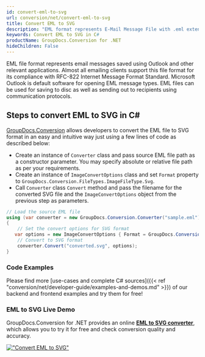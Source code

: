 ```yaml
---
id: convert-eml-to-svg
url: conversion/net/convert-eml-to-svg
title: Convert EML to SVG
description: "EML format represents E-Mail Message File with .eml extension. Learn how to convert EML to SVG file programmatically in C# language using GroupDocs.Conversion for .NET library."
keywords: Convert EML to SVG in C#
productName: GroupDocs.Conversion for .NET
hideChildren: False
---
```


EML file format represents email messages saved using Outlook and other relevant applications. Almost all emailing clients support this file format for its compliance with RFC-822 Internet Message Format Standard. Microsoft Outlook is default software for opening EML message types. EML files can be used for saving to disc as well as sending out to recipients using communication protocols.

## Steps to convert EML to SVG in C#

[GroupDocs.Conversion](https://products.groupdocs.com/conversion/net) allows developers to convert the EML file to SVG format in an easy and intuitive way just using a few lines of code as described below:

* Create an instance of `Converter` class and pass source EML file path as a constructor parameter. You may specify absolute or relative file path as per your requirements. 
* Create an instance of `ImageConvertOptions` class and set `Format` property to `GroupDocs.Conversion.FileTypes.ImageFileType.Svg`.
* Call `Converter` class `Convert` method and pass the filename for the converted SVG file and the `ImageConvertOptions` object from the previous step as parameters.

```csharp
// Load the source EML file
using (var converter = new GroupDocs.Conversion.Converter("sample.eml"))
{
    // Set the convert options for SVG format
   var options = new ImageConvertOptions { Format = GroupDocs.Conversion.FileTypes.ImageFileType.Svg };
    // Convert to SVG format
    converter.Convert("converted.svg", options);
}
```

### Code Examples

Please find more [use-cases and complete C# sources]({{< ref "conversion/net/developer-guide/examples-and-demos.md" >}}) of our backend and frontend examples and try them for free!

### EML to SVG Live Demo

GroupDocs.Conversion for .NET provides an online [**EML to SVG converter**](https://products.groupdocs.app/conversion/eml-to-svg), which allows you to try it for free and check conversion quality and accuracy.

[!["Convert EML to SVG"](conversion/net/images/convert-to-svg/convert-eml-to-svg.png)](https://products.groupdocs.app/conversion/eml-to-svg)